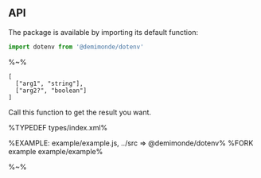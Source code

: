 ## API

The package is available by importing its default function:

```js
import dotenv from '@demimonde/dotenv'
```

%~%

```## dotenv
[
  ["arg1", "string"],
  ["arg2?", "boolean"]
]
```

Call this function to get the result you want.

%TYPEDEF types/index.xml%

%EXAMPLE: example/example.js, ../src => @demimonde/dotenv%
%FORK example example/example%

%~%